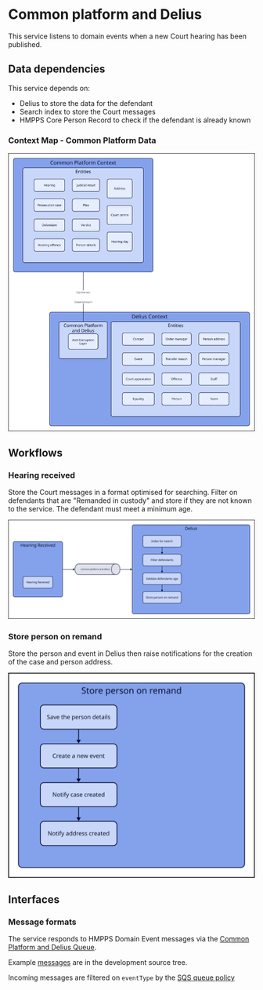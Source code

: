 # Common platform and Delius

This service listens to domain events when a new Court hearing has been published.

## Data dependencies

This service depends on:

* Delius to store the data for the defendant
* Search index to store the Court messages
* HMPPS Core Person Record to check if the defendant is already known

### Context Map - Common Platform Data

![](../../doc/tech-docs/source/images/cp-delius-context-map.svg)


## Workflows

### Hearing received
Store the Court messages in a format optimised for searching. Filter on defendants that are "Remanded in custody" and store if they are not known to the service. The defendant must meet a minimum age.

![](../../doc/tech-docs/source/images/hearing-received-workflow.svg)


### Store person on remand
Store the person and event in Delius then raise notifications for the creation of the case and person address.

![](../../doc/tech-docs/source/images/store-person-on-remand-workflow.svg)

## Interfaces

### Message formats

The service responds to HMPPS Domain Event messages via the [Common Platform and Delius Queue](https://github.com/ministryofjustice/cloud-platform-environments/blob/main/namespaces/live.cloud-platform.service.justice.gov.uk/hmpps-probation-integration-services-prod/resources/common-platform-and-delius-queue.tf).

Example [messages](./src/dev/resources/messages/) are in the development source tree.

Incoming messages are filtered on `eventType` by the [SQS queue policy](https://github.com/ministryofjustice/cloud-platform-environments/blob/main/namespaces/live.cloud-platform.service.justice.gov.uk/hmpps-probation-integration-services-prod/resources/common-platform-and-delius-queue.tf)